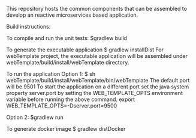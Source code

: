 This repository hosts the common components that can be assembled to develop an reactive microservices based application.

Build instructions:

To compile and run the unit tests:
$gradlew build

To generate the executable application
$ gradlew installDist
For webTemplate project, the executable application will be assembled under webTemplate/build/install/webTemplate directory.

To run the application
Option 1:
$ sh webTemplate/build/install/webTemplate/bin/webTemplate
The default port will be 9501
To start the application on a different port set the java system property server.port by setting the WEB_TEMPLATE_OPTS environment variable before running the above command.
export WEB_TEMPLATE_OPTS=-Dserver.port=9500

Option 2: 
$gradlew run

To generate docker image
$ gradlew distDocker
